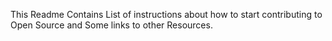 This Readme Contains List of instructions about 
how to start contributing to Open Source and Some links to other Resources.